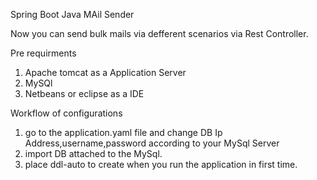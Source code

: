 Spring Boot Java MAil Sender

Now you can send bulk mails via defferent scenarios via Rest Controller. 

Pre requirments
  1) Apache tomcat as a Application Server
  2) MySQl 
  3) Netbeans or eclipse as a IDE

Workflow of configurations
  1) go to the application.yaml file and change DB Ip Address,username,password according to your MySql Server
  2) import DB attached to the MySql.
  3) place ddl-auto to create when you run the application in first time.
  
